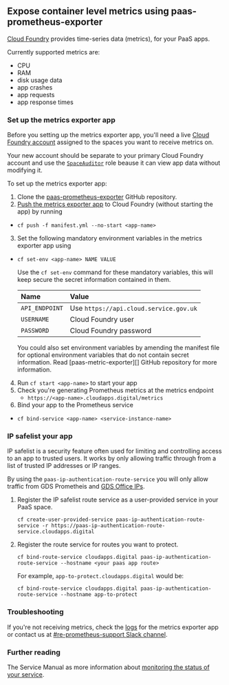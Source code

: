 ## Expose container level metrics using paas-prometheus-exporter

[Cloud Foundry][] provides time-series data (metrics), for your PaaS apps.

Currently supported metrics are:

* CPU
* RAM
* disk usage data
* app crashes
* app requests
* app response times

### Set up the metrics exporter app

Before you setting up the metrics exporter app, you'll need a live [Cloud Foundry account][] assigned to the spaces you want to receive metrics on.

Your new account should be separate to your primary Cloud Foundry account and use the [`SpaceAuditor`][] role beause it can view app data without modifying it.

To set up the metrics exporter app:

1. Clone the [paas-prometheus-exporter][] GitHub repository.
2. [Push the metrics exporter app][] to Cloud Foundry (without starting the app) by running
 * `cf push -f manifest.yml --no-start <app-name>`
3. Set the following mandatory environment variables in the metrics exporter app using
  * `cf set-env <app-name> NAME VALUE`

	Use the `cf set-env` command for these mandatory variables, this will keep secure the secret information contained in them.

	|Name|Value|
	|:---|:---|
	|`API_ENDPOINT`|Use `https://api.cloud.service.gov.uk`|
	|`USERNAME`|Cloud Foundry user|
	|`PASSWORD`|Cloud Foundry password|

	You could also set environment variables by amending the manifest file for optional environment variables that do not contain secret information. Read [paas-metric-exporter][] GitHub repository for more information.

4. Run `cf start <app-name>` to start your app
5. Check you're generating Prometheus metrics at the metrics endpoint
    - `https://<app-name>.cloudapps.digital/metrics`
6. Bind your app to the Prometheus service
  - `cf bind-service <app-name> <service-instance-name>`

### IP safelist your app

IP safelist is a security feature often used for limiting and controlling access to an app to trusted users. It works by only allowing traffic through from a list of trusted IP addresses or IP ranges.

By using the `paas-ip-authentication-route-service` you will only allow traffic from GDS Prometheis and [GDS Office IPs][].

1. Register the IP safelist route service as a user-provided service in your PaaS space.

    `cf create-user-provided-service paas-ip-authentication-route-service -r https://paas-ip-authentication-route-service.cloudapps.digital`


2. Register the route service for routes you want to protect.

    `cf bind-route-service cloudapps.digital paas-ip-authentication-route-service --hostname <your paas app route>`

    For example, `app-to-protect.cloudapps.digital` would be:

    `cf bind-route-service cloudapps.digital paas-ip-authentication-route-service --hostname app-to-protect`

### Troubleshooting

If you're not receiving metrics, check the [logs][] for the metrics exporter app or contact us at [#re-prometheus-support Slack channel][].

### Further reading

The Service Manual as more information about [monitoring the status of your service][].

[Cloud Foundry account]: https://docs.cloud.service.gov.uk/get_started.html
[Cloud Foundry]: https://docs.cloudfoundry.org/concepts/overview.html
[logs]: https://reliability-engineering.cloudapps.digital/#logging
[monitoring the status of your service]: https://www.gov.uk/service-manual/technology/monitoring-the-status-of-your-service
[paas-prometheus-exporter]: https://github.com/alphagov/paas-prometheus-exporter
[#re-prometheus-support Slack channel]: https://gds.slack.com/messages/CAF5H4N4Q/
[`SpaceAuditor`]: https://docs.cloud.service.gov.uk/orgs_spaces_users.html#space-auditor
[GDS office IPs]: https://sites.google.com/a/digital.cabinet-office.gov.uk/gds-internal-it/news/aviationhouse-sourceipaddresses
[Push the metrics exporter app]: https://docs.cloud.service.gov.uk/deploying_apps.html
